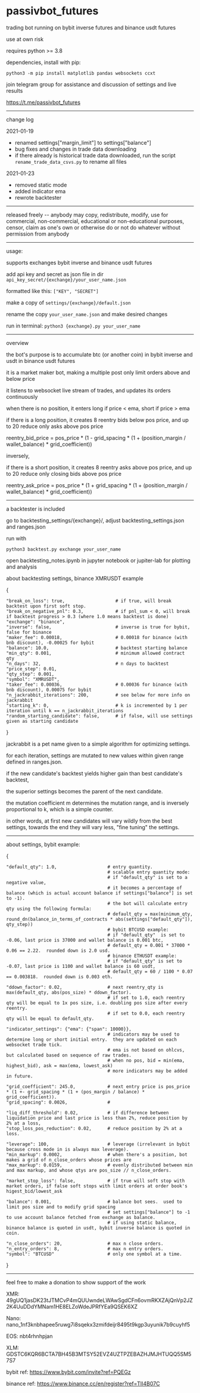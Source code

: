 # passivbot_futures
trading bot running on bybit inverse futures and binance usdt futures

use at own risk


requires python >= 3.8


dependencies, install with pip:


`python3 -m pip install matplotlib pandas websockets ccxt`

join telegram group for assistance and discussion of settings and live results

https://t.me/passivbot_futures


------------------------------------------------------------------
change log

2021-01-19
- renamed settings["margin_limit"] to settings["balance"]
- bug fixes and changes in trade data downloading
- if there already is historical trade data downloaded, run the script `rename_trade_data_csvs.py` to rename all files

2021-01-23
- removed static mode
- added indicator ema
- rewrote backtester

------------------------------------------------------------------

released freely -- anybody may copy, redistribute, modify, use for commercial, non-commercial, educational or non-educational purposes, censor, claim as one's own or otherwise do or not do whatever without permission from anybody

------------------------------------------------------------------

usage:

supports exchanges bybit inverse and binance usdt futures

add api key and secret as json file in dir `api_key_secret/{exchange}/your_user_name.json`


formatted like this: `["KEY", "SECRET"]`


make a copy of `settings/{exchange}/default.json`

rename the copy `your_user_name.json` and make desired changes

run in terminal: `python3 {exchange}.py your_user_name`

------------------------------------------------------------------
overview

the bot's purpose is to accumulate btc (or another coin) in bybit inverse and usdt in binance usdt futures

it is a market maker bot, making a multiple post only limit orders above and below price

it listens to websocket live stream of trades, and updates its orders continuously

when there is no position, it enters long if price < ema, short if price > ema

if there is a long position, it creates 8 reentry bids below pos price, and up to 20 reduce only asks above pos price

reentry_bid_price = pos_price * (1 - grid_spacing * (1 + (position_margin / wallet_balance) * grid_coefficient))

inversely,

if there is a short position, it creates 8 reentry asks above pos price, and up to 20 reduce only closing bids above pos price

reentry_ask_price = pos_price * (1 + grid_spacing * (1 + (position_margin / wallet_balance) * grid_coefficient))


------------------------------------------------------------------

a backtester is included

go to backtesting_settings/{exchange}/, adjust backtesting_settings.json and ranges.json

run with 

`python3 backtest.py exchange your_user_name`

open backtesting_notes.ipynb in jupyter notebook or jupiter-lab for plotting and analysis


about backtesting settings, binance XMRUSDT example

{

    "break_on_loss": true,                   # if true, will break backtest upon first soft stop.
    "break_on_negative_pnl": 0.3,            # if pnl_sum < 0, will break if backtest progress > 0.3 (where 1.0 means backtest is done)
    "exchange": "binance",
    "inverse": false,                        # inverse is true for bybit, false for binance
    "maker_fee": 0.00018,                    # 0.00018 for binance (with bnb discount), -0.00025 for bybit
    "balance": 10.0,                         # backtest starting balance
    "min_qty": 0.001,                        # minimum allowed contract qty
    "n_days": 32,                            # n days to backtest
    "price_step": 0.01,
    "qty_step": 0.001,
    "symbol": "XMRUSDT",
    "taker_fee": 0.00036,                    # 0.00036 for binance (with bnb discount), 0.00075 for bybit
    "n_jackrabbit_iterations": 200,          # see below for more info on jackrabbit
    "starting_k": 0,                         # k is incremented by 1 per iteration until k == n_jackrabbit_iterations
    "random_starting_candidate": false,      # if false, will use settings given as starting candidate

}

jackrabbit is a pet name given to a simple algorithm for optimizing settings.

for each iteration, settings are mutated to new values within given range defined in ranges.json.

if the new candidate's backtest yields higher gain than best candidate's backtest,

the superior settings becomes the parent of the next candidate.

the mutation coefficient m determines the mutation range, and is inversely proportional to k, which is a simple counter.

in other words, at first new candidates will vary wildly from the best settings, towards the end they will vary less, "fine tuning" the settings.

------------------------------------------------------------------

about settings, bybit example:

{

    "default_qty": 1.0,                   # entry quantity.
                                          # scalable entry quantity mode:
                                          # if "default_qty" is set to a negative value,
                                          # it becomes a percentage of balance (which is actual account balance if settings["balance"] is set to -1).
                                          # the bot will calculate entry qty using the following formula:
                                          # default_qty = max(minimum_qty, round_dn(balance_in_terms_of_contracts * abs(settings["default_qty"]), qty_step))
                                          # bybit BTCUSD example:
                                          # if "default_qty"  is set to -0.06, last price is 37000 and wallet balance is 0.001 btc,
                                          # default_qty = 0.001 * 37000 * 0.06 == 2.22.  rounded down is 2.0 usd.
                                          # binance ETHUSDT example:
                                          # if "default_qty" is set to -0.07, last price is 1100 and wallet balance is 60 usdt,
                                          # default_qty = 60 / 1100 * 0.07 == 0.003818.  rounded down is 0.003 eth.
    
    "ddown_factor": 0.02,                 # next reentry_qty is max(default_qty, abs(pos_size) * ddown_factor).
                                          # if set to 1.0, each reentry qty will be equal to 1x pos size, i.e. doubling pos size after every reentry.
                                          # if set to 0.0, each reentry qty will be equal to default_qty.
                                          
    "indicator_settings": {"ema": {"span": 10000}},
                                          # indicators may be used to determine long or short initial entry.  they are updated on each websocket trade tick.
                                          # ema is not based on ohlcvs, but calculated based on sequence of raw trades.
                                          # when no pos, bid = min(ema, highest_bid), ask = max(ema, lowest_ask)
                                          # more indicators may be added in future.
                                          
    "grid_coefficient": 245.0,            # next entry price is pos_price * (1 +- grid_spacing * (1 + (pos_margin / balance) * grid_coefficient)).
    "grid_spacing": 0.0026,               # 
                                          
    "liq_diff_threshold": 0.02,           # if difference between liquidation price and last price is less than 2%, reduce position by 2% at a loss,
    "stop_loss_pos_reduction": 0.02,      # reduce position by 2% at a loss.
    
    "leverage": 100,                      # leverage (irrelevant in bybit because cross mode in is always max leverage).
    "min_markup": 0.0002,                 # when there's a position, bot makes a grid of n_close_orders whose prices are
    "max_markup": 0.0159,                 # evenly distributed between min and max markup, and whose qtys are pos_size // n_close_orders.
    
    "market_stop_loss": false,            # if true will soft stop with market orders, if false soft stops with limit orders at order book's higest_bid/lowest_ask
    
    "balance": 0.001,                     # balance bot sees.  used to limit pos size and to modify grid spacing
                                          # set settings["balance"] to -1 to use account balance fetched from exchange as balance.
                                          # if using static balance, binance balance is quoted in usdt, bybit inverse balance is quoted in coin.
                                          
    "n_close_orders": 20,                 # max n close orders.
    "n_entry_orders": 8,                  # max n entry orders.
    "symbol": "BTCUSD"                    # only one symbol at a time.

}


------------------------------------------------------------------

feel free to make a donation to show support of the work

XMR: 49gUQ1jasDK23tJTMCvP4mQUUwndeLWAwSgdCFn6ovmRKXZAjQnVp2JZ2K4UuDDdYMNam1HE8ELZoWdeJPRfYEa9QSEK6XZ

Nano: nano_1nf3knbhapee5ruwg7i8sqekx3zmifdeijr8495t9kgp3uyunik7b9cuyhf5

EOS: nbt4rhnhpjan

XLM: GDSTC6KQR6BCTA7BH45B3MTSY52EVZ4UZTPZEBAZHJMJHTUQQ5SM57S7

bybit ref:
https://www.bybit.com/invite?ref=PQEGz

binance ref:
https://www.binance.cc/en/register?ref=TII4B07C
